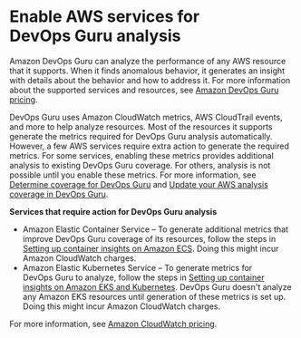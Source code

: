 # Enable AWS services for DevOps Guru analysis<a name="enable-services-for-devops-guru"></a>

Amazon DevOps Guru can analyze the performance of any AWS resource that it supports\. When it finds anomalous behavior, it generates an insight with details about the behavior and how to address it\. For more information about the supported services and resources, see [Amazon DevOps Guru pricing](http://aws.amazon.com/devops-guru/pricing/)\.

DevOps Guru uses Amazon CloudWatch metrics, AWS CloudTrail events, and more to help analyze resources\. Most of the resources it supports generate the metrics required for DevOps Guru analysis automatically\. However, a few AWS services require extra action to generate the required metrics\. For some services, enabling these metrics provides additional analysis to existing DevOps Guru coverage\. For others, analysis is not possible until you enable these metrics\. For more information, see [Determine coverage for DevOps Guru](setting-up.md#setting-up-determine-coverage) and [Update your AWS analysis coverage in DevOps Guru](update-settings.md#update-coverage)\.

**Services that require action for DevOps Guru analysis**
+ Amazon Elastic Container Service – To generate additional metrics that improve DevOps Guru coverage of its resources, follow the steps in [Setting up container insights on Amazon ECS](https://docs.aws.amazon.com/AmazonCloudWatch/latest/monitoring/deploy-container-insights-ECS.html)\. Doing this might incur Amazon CloudWatch charges\. 
+ Amazon Elastic Kubernetes Service – To generate metrics for DevOps Guru to analyze, follow the steps in [Setting up container insights on Amazon EKS and Kubernetes](https://docs.aws.amazon.com/AmazonCloudWatch/latest/monitoring/deploy-container-insights-EKS.html)\. DevOps Guru doesn't analyze any Amazon EKS resources until generation of these metrics is set up\. Doing this might incur Amazon CloudWatch charges\.

For more information, see [Amazon CloudWatch pricing](http://aws.amazon.com/cloudwatch/pricing/)\.